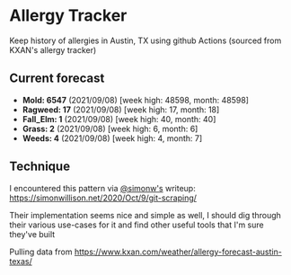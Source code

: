 # Allergy Tracker

Keep history of allergies in Austin, TX using github Actions (sourced from KXAN's allergy tracker)

## Current forecast
<!-- INJECT FORECAST -->
- **Mold: 6547** (2021/09/08)  [week high: 48598, month: 48598]
- **Ragweed: 17** (2021/09/08)  [week high: 17, month: 18]
- **Fall_Elm: 1** (2021/09/08)  [week high: 40, month: 40]
- **Grass: 2** (2021/09/08)  [week high: 6, month: 6]
- **Weeds: 4** (2021/09/08)  [week high: 4, month: 7]
<!-- END INJECT FORECAST -->

## Technique

I encountered this pattern via [@simonw's](https://github.com/simonw) writeup: https://simonwillison.net/2020/Oct/9/git-scraping/

Their implementation seems nice and simple as well, I should dig through their various use-cases for it and find other useful tools that I'm sure they've built

Pulling data from https://www.kxan.com/weather/allergy-forecast-austin-texas/
